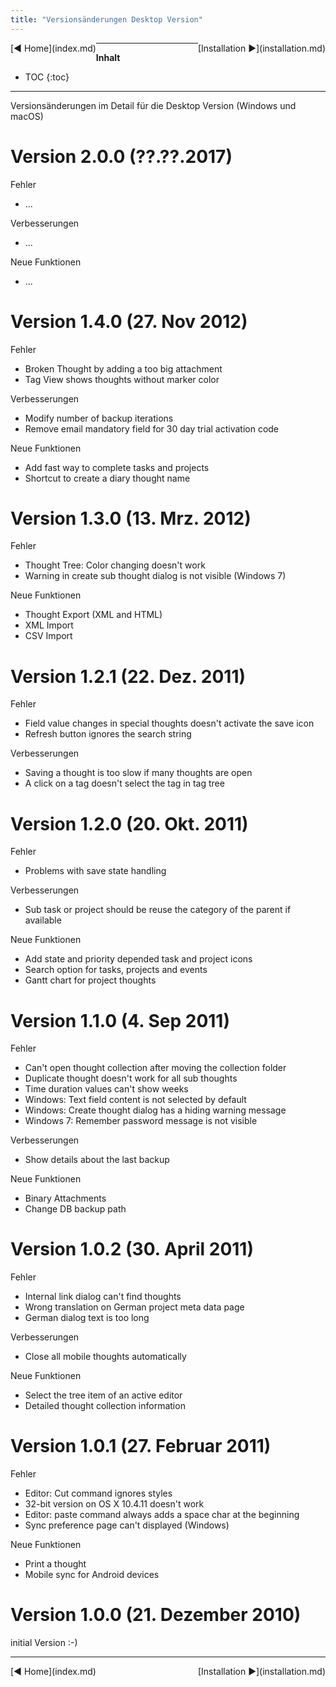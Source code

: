 ```yaml
---
title: "Versionsänderungen Desktop Version"
---
```


<div class="pageNavigation">
<div style="float:left;">
   [◀️ Home](index.md)
</div>
<div style="float:right;">
  [Installation ▶️](installation.md)
</div>
</div>

---------------
__Inhalt__
* TOC
{:toc}
---------------

Versionsänderungen im Detail für die Desktop Version (Windows und macOS)

# Version 2.0.0 (??.??.2017)

Fehler
- ...

Verbesserungen
- ...

Neue Funktionen
- ...


# Version 1.4.0 (27. Nov 2012)
Fehler
- Broken Thought by adding a too big attachment
- Tag View shows thoughts without marker color

Verbesserungen
- Modify number of backup iterations
- Remove email mandatory field for 30 day trial activation code

Neue Funktionen
- Add fast way to complete tasks and projects
- Shortcut to create a diary thought name


# Version 1.3.0 (13. Mrz. 2012)
Fehler
- Thought Tree: Color changing doesn't work
- Warning in create sub thought dialog is not visible (Windows 7)

Neue Funktionen
- Thought Export (XML and HTML)
- XML Import
- CSV Import


# Version 1.2.1 (22. Dez. 2011)
Fehler
- Field value changes in special thoughts doesn't activate the save icon
- Refresh button ignores the search string

Verbesserungen
- Saving a thought is too slow if many thoughts are open
- A click on a tag doesn't select the tag in tag tree


# Version 1.2.0 (20. Okt. 2011)
Fehler
- Problems with save state handling

Verbesserungen
- Sub task or project should be reuse the category of the parent if available

Neue Funktionen
- Add state and priority depended task and project icons
- Search option for tasks, projects and events
- Gantt chart for project thoughts


# Version 1.1.0 (4. Sep 2011)
Fehler
- Can't open thought collection after moving the collection folder
- Duplicate thought doesn't work for all sub thoughts
- Time duration values can't show weeks
- Windows: Text field content is not selected by default
- Windows: Create thought dialog has a hiding warning message
- Windows 7: Remember password message is not visible

Verbesserungen
- Show details about the last backup

Neue Funktionen
- Binary Attachments
- Change DB backup path


# Version 1.0.2 (30. April 2011)
Fehler
- Internal link dialog can't find thoughts
- Wrong translation on German project meta data page
- German dialog text is too long

Verbesserungen
- Close all mobile thoughts automatically

Neue Funktionen
- Select the tree item of an active editor
- Detailed thought collection information


# Version 1.0.1 (27. Februar 2011)
Fehler
- Editor: Cut command ignores styles
- 32-bit version on OS X 10.4.11 doesn't work
- Editor: paste command always adds a space char at the beginning
- Sync preference page can't displayed (Windows)

Neue Funktionen
- Print a thought
- Mobile sync for Android devices


# Version 1.0.0 (21. Dezember 2010)
initial Version :-)


---------------

<div class="pageNavigation">
<div style="float:left;">
   [◀️ Home](index.md)
</div>
<div style="float:right;">
  [Installation ▶️](installation.md)
</div>
</div>
